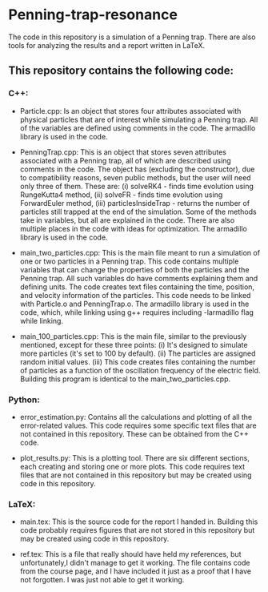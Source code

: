 # Penning-trap-resonance

The code in this repository is a simulation of a Penning trap. There are also tools for analyzing the results and a report written in LaTeX.

## This repository contains the following code: 

### C++:
- Particle.cpp: Is an object that stores four attributes associated with physical particles that are of interest while simulating a Penning trap. All of the variables are defined using comments in the code. The armadillo library is used in the code.

- PenningTrap.cpp: This is an object that stores seven attributes associated with a Penning trap, all of which are described using comments in the code. The object has (excluding the constructor), due to compatibility reasons, seven public methods, but the user will need only three of them. These are: (i) solveRK4 - finds time evolution using RungeKutta4 method, (ii) solveFR - finds time evolution using ForwardEuler method, (iii) particlesInsideTrap - returns the number of particles still trapped at the end of the simulation. Some of the methods take in variables, but all are explained in the code. There are also multiple places in the code with ideas for optimization. The armadillo library is used in the code.

- main_two_particles.cpp: This is the main file meant to run a simulation of one or two particles in a Penning trap. This code contains multiple variables that can change the properties of both the particles and the Penning trap. All such variables do have comments explaining them and defining units. The code creates text files containing the time, position, and velocity information of the particles. This code needs to be linked with Particle.o and PenningTrap.o. The armadillo library is used in the code, which, while linking using g++ requires including -larmadillo flag while linking.

- main_100_particles.cpp: This is the main file, similar to the previously mentioned, except for these three points: (i) It's designed to simulate more particles (it's set to 100 by default). (ii) The particles are assigned random initial values. (iii) This code creates files containing the number of particles as a function of the oscillation frequency of the electric field. Building this program is identical to the main_two_particles.cpp.


### Python:
- error_estimation.py: Contains all the calculations and plotting of all the error-related values. This code requires some specific text files that are not contained in this repository. These can be obtained from the C++ code.

- plot_results.py: This is a plotting tool. There are six different sections, each creating and storing one or more plots. This code requires text files that are not contained in this repository but may be created using code in this repository.


### LaTeX:
- main.tex: This is the source code for the report I handed in. Building this code probably requires figures that are not stored in this repository but may be created using code in this repository.

- ref.tex: This is a file that really should have held my references, but unfortunately,I didn't manage to get it working. The file contains code from the course page, and I have included it just as a proof that I have not forgotten. I was just not able to get it working. 
